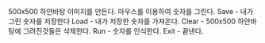500x500 하얀바탕 이미지를 만든다.
마우스를 이용하여 숫자를 그린다.
Save - 내가 그린 숫자를 저장한다
Load - 내가 저장한 숫자를 가져온다.
Clear - 500x500 하얀바탕에 그려진것들은 삭제한다.
Run - 숫자를 인식한다.
Exit - 끝낸다.
